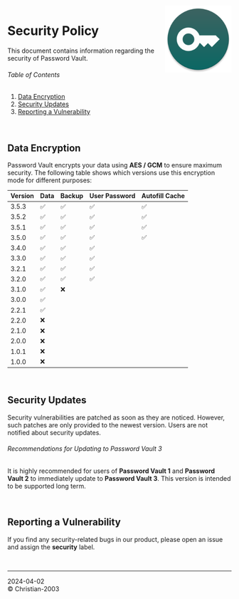 <img src="docs/img/icon.png" height="150" align="right">

# Security Policy
This document contains information regarding the security of Password Vault.

###### Table of Contents
1. [Data Encryption](#data-encryption)
2. [Security Updates](#security-updates)
3. [Reporting a Vulnerability](#reporting-a-vulnerability)

<br/>

## Data Encryption
Password Vault encrypts your data using **AES / GCM** to ensure maximum security. The following table shows which versions use this encryption mode for different purposes:

Version | Data | Backup | User Password | Autofill Cache
--- | --- | --- | --- | ---
3.5.3 | :white_check_mark: | :white_check_mark: | :white_check_mark: | :white_check_mark:
3.5.2 | :white_check_mark: | :white_check_mark: | :white_check_mark: | :white_check_mark:
3.5.1 | :white_check_mark: | :white_check_mark: | :white_check_mark: | :white_check_mark:
3.5.0 | :white_check_mark: | :white_check_mark: | :white_check_mark: | :white_check_mark:
3.4.0 | :white_check_mark: | :white_check_mark: | :white_check_mark: |
3.3.0 | :white_check_mark: | :white_check_mark: | :white_check_mark: |
3.2.1 | :white_check_mark: | :white_check_mark: | :white_check_mark: |
3.2.0 | :white_check_mark: | :white_check_mark: | :white_check_mark: |
3.1.0 | :white_check_mark: | :x: | |
3.0.0 | :white_check_mark: | | |
2.2.1 | :white_check_mark: | | |
2.2.0 | :x: | | |
2.1.0 | :x: | | |
2.0.0 | :x: | | |
1.0.1 | :x: | | |
1.0.0 | :x: | | |

<br/>

## Security Updates
Security vulnerabilities are patched as soon as they are noticed. However, such patches are only provided to the newest version. Users are not notified about security updates.

###### Recommendations for Updating to Password Vault 3
It is highly recommended for users of **Password Vault 1** and **Password Vault 2** to immediately update to **Password Vault 3**. This version is intended to be supported long term.

<br/>

## Reporting a Vulnerability
If you find any security-related bugs in our product, please open an issue and assign the **security** label.

<br/>

***
2024-04-02  
&copy; Christian-2003  
